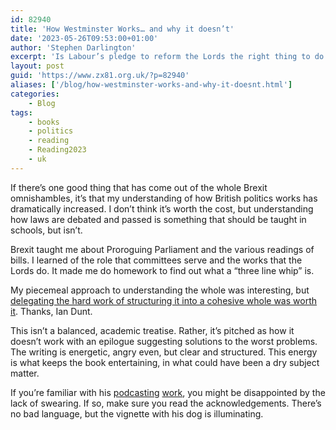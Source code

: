 ```yaml
---
id: 82940
title: 'How Westminster Works… and why it doesn’t'
date: '2023-05-26T09:53:00+01:00'
author: 'Stephen Darlington'
excerpt: 'Is Labour’s pledge to reform the Lords the right thing to do to make Westminster work better?'
layout: post
guid: 'https://www.zx81.org.uk/?p=82940'
aliases: ['/blog/how-westminster-works-and-why-it-doesnt.html']
categories:
    - Blog
tags:
    - books
    - politics
    - reading
    - Reading2023
    - uk
---
```


<span style="font-size: revert;">If there’s one good thing that has come out of the whole Brexit omnishambles, it’s that my understanding of how British politics works has dramatically increased. I don’t think it’s worth the cost, but understanding how laws are debated and passed is something that should be taught in schools, but isn’t.</span>

Brexit taught me about Proroguing Parliament and the various readings of bills. I learned of the role that committees serve and the works that the Lords do. It made me do homework to find out what a “three line whip” is.

My piecemeal approach to understanding the whole was interesting, but [delegating the hard work of structuring it into a cohesive whole was worth it](https://amzn.to/425Qkaf). Thanks, Ian Dunt.

This isn’t a balanced, academic treatise. Rather, it’s pitched as how it doesn’t work with an epilogue suggesting solutions to the worst problems. The writing is energetic, angry even, but clear and structured. This energy is what keeps the book entertaining, in what could have been a dry subject matter.

If you’re familiar with his [podcasting](https://www.podmasters.co.uk/origin-story) [work](https://www.podmasters.co.uk/oh-god-what-now), you might be disappointed by the lack of swearing. If so, make sure you read the acknowledgements. There’s no bad language, but the vignette with his dog is illuminating.